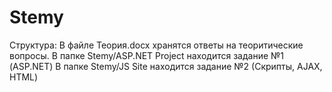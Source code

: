 # Stemy

Структура:
В файле Теория.docx хранятся ответы на теоритические вопросы. 
В папке Stemy/ASP.NET Project находится задание №1 (ASP.NET)
В папке Stemy/JS Site находится задание №2 (Скрипты, AJAX, HTML)
